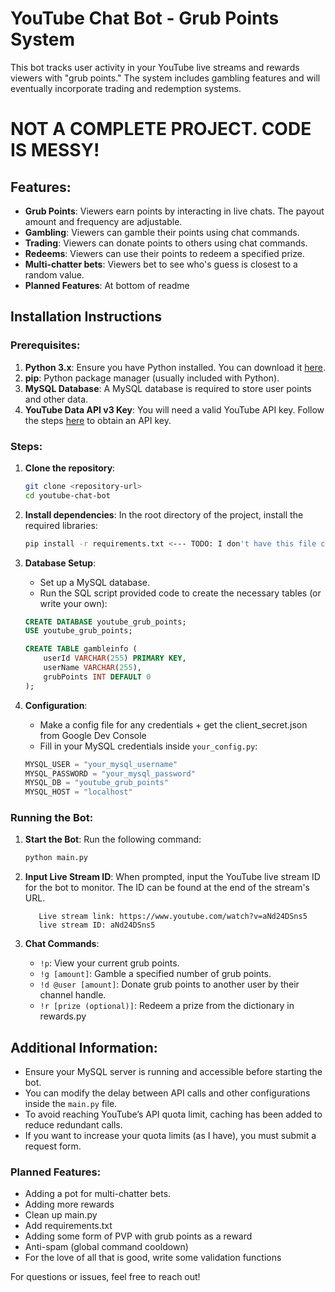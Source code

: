# YouTube Chat Bot - Grub Points System

This bot tracks user activity in your YouTube live streams and rewards viewers with "grub points." The system includes gambling features and will eventually incorporate trading and redemption systems.

# NOT A COMPLETE PROJECT. CODE IS MESSY!

## Features:
- **Grub Points**: Viewers earn points by interacting in live chats. The payout amount and frequency are adjustable.
- **Gambling**: Viewers can gamble their points using chat commands.
- **Trading**: Viewers can donate points to others using chat commands.
- **Redeems**: Viewers can use their points to redeem a specified prize.
- **Multi-chatter bets**: Viewers bet to see who's guess is closest to a random value.
- **Planned Features**: At bottom of readme

## Installation Instructions

### Prerequisites:
1. **Python 3.x**: Ensure you have Python installed. You can download it [here](https://www.python.org/downloads/).
2. **pip**: Python package manager (usually included with Python).
3. **MySQL Database**: A MySQL database is required to store user points and other data.
4. **YouTube Data API v3 Key**: You will need a valid YouTube API key. Follow the steps [here](https://developers.google.com/youtube/v3/getting-started) to obtain an API key.

### Steps:

1. **Clone the repository**:
    ```bash
    git clone <repository-url>
    cd youtube-chat-bot
    ```

2. **Install dependencies**:
    In the root directory of the project, install the required libraries:
    ```bash
    pip install -r requirements.txt <--- TODO: I don't have this file created yet!!!!
    ```

3. **Database Setup**:
    - Set up a MySQL database.
    - Run the SQL script provided code to create the necessary tables (or write your own):
    ```sql
    CREATE DATABASE youtube_grub_points;
    USE youtube_grub_points;

    CREATE TABLE gambleinfo (
        userId VARCHAR(255) PRIMARY KEY,
        userName VARCHAR(255),
        grubPoints INT DEFAULT 0
    );
    ```

4. **Configuration**:
    - Make a config file for any credentials + get the client_secret.json from Google Dev Console 
    - Fill in your MySQL credentials inside `your_config.py`:
    ```python
    MYSQL_USER = "your_mysql_username"
    MYSQL_PASSWORD = "your_mysql_password"
    MYSQL_DB = "youtube_grub_points"
    MYSQL_HOST = "localhost"
    ```

### Running the Bot:

1. **Start the Bot**:
    Run the following command:
    ```bash
    python main.py
    ```

2. **Input Live Stream ID**:
    When prompted, input the YouTube live stream ID for the bot to monitor. The ID can be found at the end of the stream's URL.
    ```
       Live stream link: https://www.youtube.com/watch?v=aNd24DSns5
       live stream ID: aNd24DSns5
    ```

4. **Chat Commands**:
    - `!p`: View your current grub points.
    - `!g [amount]`: Gamble a specified number of grub points.
    - `!d @user [amount]`: Donate grub points to another user by their channel handle.
    - `!r [prize (optional)]`: Redeem a prize from the dictionary in rewards.py

## Additional Information:
- Ensure your MySQL server is running and accessible before starting the bot.
- You can modify the delay between API calls and other configurations inside the `main.py` file.
- To avoid reaching YouTube’s API quota limit, caching has been added to reduce redundant calls.
- If you want to increase your quota limits (as I have), you must submit a request form.

### Planned Features:
- Adding a pot for multi-chatter bets.
- Adding more rewards
- Clean up main.py
- Add requirements.txt
- Adding some form of PVP with grub points as a reward
- Anti-spam (global command cooldown)
- For the love of all that is good, write some validation functions 
  
For questions or issues, feel free to reach out!
